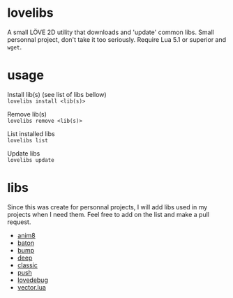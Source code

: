# lovelibs
A small LÖVE 2D utility that downloads and 'update' common libs. Small personnal project, don't take it too seriously.
Require Lua 5.1 or superior and `wget`.

# usage
Install lib(s) (see list of libs bellow)  
`lovelibs install <lib(s)>`

Remove lib(s)  
`lovelibs remove <lib(s)>`

List installed libs  
`lovelibs list`

Update libs  
`lovelibs update`

# libs
Since this was create for personnal projects, I will add libs used in my
projects when I need them. Feel free to add on the list and make a pull
request.

- [anim8](https://github.com/kikito/anim8)
- [baton](https://github.com/tesselode/baton)
- [bump](https://github.com/kikito/bump.lua)
- [deep](https://github.com/Nikaoto/deep)
- [classic](https://github.com/rxi/classic)
- [push](https://github.com/Ulydev/push)
- [lovedebug](https://github.com/flamendless/lovedebug)
- [vector.lua](https://github.com/themousery/vector.lua)
